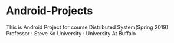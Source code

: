 # Android-Projects
This is Android Project for course Distributed System(Spring 2019)
Professor : Steve Ko
University : University At Buffalo
